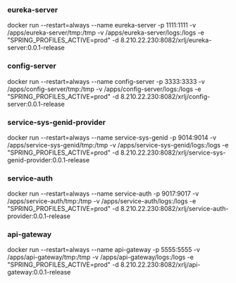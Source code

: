 ### eureka-server

docker run --restart=always --name eureka-server -p 1111:1111 -v /apps/eureka-server/tmp:/tmp -v /apps/eureka-server/logs:/logs -e "SPRING_PROFILES_ACTIVE=prod" -d 8.210.22.230:8082/xrlj/eureka-server:0.0.1-release

### config-server

docker run --restart=always --name config-server -p 3333:3333 -v /apps/config-server/tmp:/tmp -v /apps/config-server/logs:/logs -e "SPRING_PROFILES_ACTIVE=prod" -d 8.210.22.230:8082/xrlj/config-server:0.0.1-release

### service-sys-genid-provider

docker run --restart=always --name service-sys-genid -p 9014:9014 -v /apps/service-sys-genid/tmp:/tmp -v /apps/service-sys-genid/logs:/logs -e "SPRING_PROFILES_ACTIVE=prod" -d 8.210.22.230:8082/xrlj/service-sys-genid-provider:0.0.1-release

### service-auth

docker run --restart=always --name service-auth -p 9017:9017 -v /apps/service-auth/tmp:/tmp -v /apps/service-auth/logs:/logs -e "SPRING_PROFILES_ACTIVE=prod" -d 8.210.22.230:8082/xrlj/service-auth-provider:0.0.1-release

### api-gateway

docker run --restart=always --name api-gateway -p 5555:5555 -v /apps/api-gateway/tmp:/tmp -v /apps/api-gateway/logs:/logs -e "SPRING_PROFILES_ACTIVE=prod" -d 8.210.22.230:8082/xrlj/api-gateway:0.0.1-release
